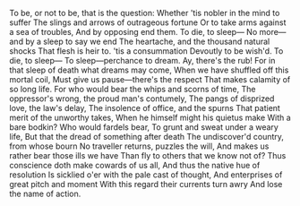 <!-- title: Hamlet-Act III, Scene I -->

To be, or not to be, that is the question:
Whether 'tis nobler in the mind to suffer
The slings and arrows of outrageous fortune
Or to take arms against a sea of troubles,
And by opposing end them. To die, to sleep—
No more—and by a sleep to say we end
The heartache, and the thousand natural shocks
That flesh is heir to. 'tis a consummation
Devoutly to be wish'd. To die, to sleep—
To sleep—perchance to dream. Ay, there's the rub!
For in that sleep of death what dreams may come,
When we have shuffled off this mortal coil,
Must give us pause—there's the respect
That makes calamity of so long life.
For who would bear the whips and scorns of time,
The oppressor's wrong, the proud man's contumely,
The pangs of disprized love, the law's delay,
The insolence of office, and the spurns
That patient merit of the unworthy takes,
When he himself might his quietus make
With a bare bodkin? Who would fardels bear,
To grunt and sweat under a weary life,
But that the dread of something after death
The undiscover'd country, from whose bourn
No traveller returns, puzzles the will,
And makes us rather bear those ills we have
Than fly to others that we know not of?
Thus conscience doth make cowards of us all,
And thus the native hue of resolution
Is sicklied o'er with the pale cast of thought,
And enterprises of great pitch and moment
With this regard their currents turn awry
And lose the name of action.
